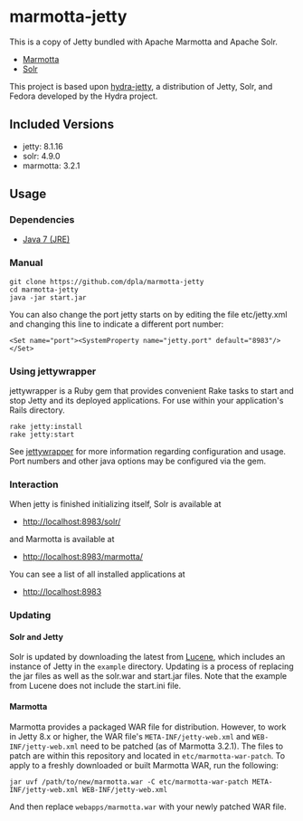 # marmotta-jetty

This is a copy of Jetty bundled with Apache Marmotta and Apache Solr.

* [Marmotta](http://marmotta.apache.org)
* [Solr](http://lucene.apache.org/solr/)

This project is based upon [hydra-jetty](https://github.com/projecthydra/hydra-jetty), a distribution of Jetty, Solr, and Fedora developed by the Hydra project.

## Included Versions

* jetty: 8.1.16
* solr: 4.9.0
* marmotta: 3.2.1

## Usage

### Dependencies

* [Java 7 (JRE)](https://java.com/en/download/index.jsp)

### Manual
  
    git clone https://github.com/dpla/marmotta-jetty
    cd marmotta-jetty
    java -jar start.jar

You can also change the port jetty starts on by editing the file etc/jetty.xml and changing this line to indicate a different port number:

    <Set name="port"><SystemProperty name="jetty.port" default="8983"/></Set>

### Using jettywrapper

jettywrapper is a Ruby gem that provides convenient Rake tasks to start and stop Jetty and its deployed applications. For use within your application's Rails directory.

    rake jetty:install
    rake jetty:start

See [jettywrapper](https://github.com/projecthydra/jettywrapper) for more information regarding configuration and usage.
Port numbers and other java options may be configured via the gem. 
    
### Interaction

When jetty is finished initializing itself, Solr is available at 

* [http://localhost:8983/solr/](http://localhost:8983/marmotta/)

and Marmotta is available at

* [http://localhost:8983/marmotta/](http://localhost:8983/marmotta/)

You can see a list of all installed applications at

* [http://localhost:8983](http://localhost:8983)

### Updating

#### Solr and Jetty

Solr is updated by downloading the latest from [Lucene](http://lucene.apache.org/solr/), which includes an instance of Jetty in the
`example` directory.  Updating is a process of replacing the jar files as well as the solr.war and start.jar files.  Note that the
example from Lucene does not include the start.ini file.

#### Marmotta

Marmotta provides a packaged WAR file for distribution. However, to work in Jetty 8.x or higher, the WAR file's `META-INF/jetty-web.xml` and `WEB-INF/jetty-web.xml` need to be patched
(as of Marmotta 3.2.1). The files to patch are within this repository and located in
`etc/marmotta-war-patch`. To apply to a freshly downloaded or built Marmotta WAR, run the following:

	jar uvf /path/to/new/marmotta.war -C etc/marmotta-war-patch META-INF/jetty-web.xml WEB-INF/jetty-web.xml

And then replace `webapps/marmotta.war` with your newly patched WAR file.
